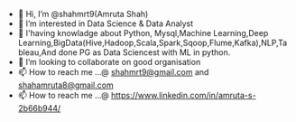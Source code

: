 - 👋 Hi, I’m @shahmrt9(Amruta Shah)
- 👀 I’m interested in Data Science & Data Analyst
- 🌱 I'having knowladge about Python, Mysql,Machine Learning,Deep Learning,BigData(Hive,Hadoop,Scala,Spark,Sqoop,Flume,Kafka),NLP,Tableau,And done PG as Data Sciencest with ML in python.
- 💞️ I’m looking to collaborate on good organisation 
- 📫 How to reach me ...@ shahmrt9@gmail.com and shahamruta8@gmail.com
- 📫 How to reach me ...@ https://www.linkedin.com/in/amruta-s-2b66b944/
<!---
shahmrt9/shahmrt9 is a ✨ special ✨ repository because its `README.md` (this file) appears on your GitHub profile.
You can click the Preview link to take a look at your changes.
--->
